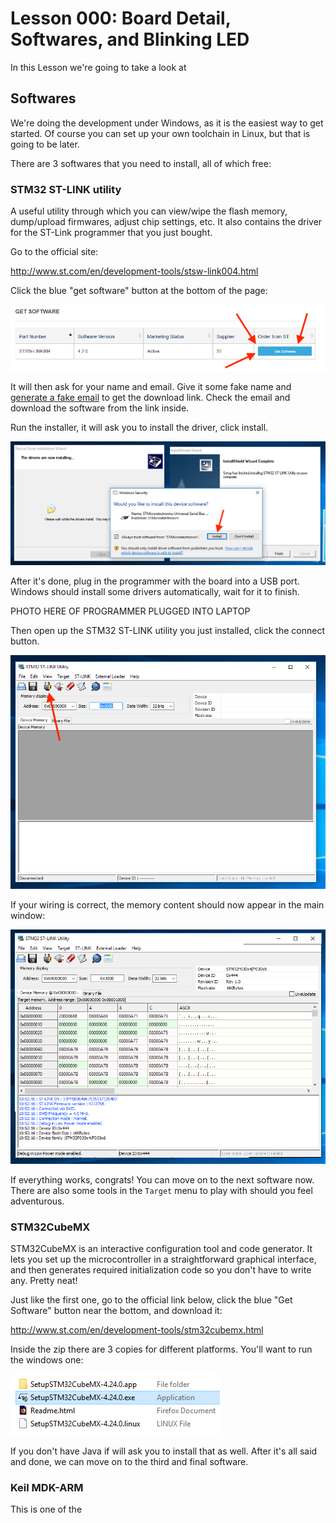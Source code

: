 # Lesson 000: Board Detail, Softwares, and Blinking LED

In this Lesson we're going to take a look at

## Softwares

We're doing the development under Windows, as it is the easiest way to get started. Of course you can set up your own toolchain in Linux, but that is going to be later.

There are 3 softwares that you need to install, all of which free:

### STM32 ST-LINK utility

A useful utility through which you can view/wipe the flash memory, dump/upload firmwares, adjust chip settings, etc. It also contains the driver for the ST-Link programmer that you just bought.

Go to the official site:

http://www.st.com/en/development-tools/stsw-link004.html

Click the blue "get software" button at the bottom of the page:

![Alt text](resources/getutil.png)

It will then ask for your name and email. Give it some fake name and [generate a fake email](https://www.guerrillamail.com) to get the download link. Check the email and download the software from the link inside.

Run the installer, it will ask you to install the driver, click install.

![Alt text](resources/utilinstall.png)

After it's done, plug in the programmer with the board into a USB port. Windows should install some drivers automatically, wait for it to finish.

PHOTO HERE OF PROGRAMMER PLUGGED INTO LAPTOP

Then open up the STM32 ST-LINK utility you just installed, click the connect button. 

![Alt text](resources/beforeconnect.png)

If your wiring is correct, the memory content should now appear in the main window:

![Alt text](resources/connected.png)

If everything works, congrats! You can move on to the next software now. There are also some tools in the `Target` menu to play with should you feel adventurous.

### STM32CubeMX

STM32CubeMX is an interactive configuration tool and code generator. It lets you set up the microcontroller in a straightforward graphical interface, and then generates required initialization code so you don't have to write any. Pretty neat!

Just like the first one, go to the official link below, click the blue "Get Software" button near the bottom, and download it:

http://www.st.com/en/development-tools/stm32cubemx.html

Inside the zip there are 3 copies for different platforms. You'll want to run the windows one:

![Alt text](resources/threeopt.png)

If you don't have Java if will ask you to install that as well. After it's all said and done, we can move on to the third and final software.

### Keil MDK-ARM

This is one of the 